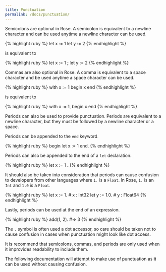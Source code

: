 ```yaml
---
title: Punctuation
permalink: /docs/punctuation/
---
```


Semicolons are optional in Rose. A semicolon is equivalent to a newline character and can be used anytime a newline character can be used.

{% highlight ruby %}
    let x := 1
    let y := 2
{% endhighlight %}

is equivalent to

{% highlight ruby %}
    let x := 1 ; let y := 2
{% endhighlight %}

Commas are also optional in Rose. A comma is equivalent to a space character and be used anytime a space character can be used.

{% highlight ruby %}
    with x := 1 begin
        x
    end
{% endhighlight %}

is equivalent to

{% highlight ruby %}
    with x := 1, begin
        x
    end
{% endhighlight %}

Periods can also be used to provide punctuation. Periods are equivalent to a newline character, but they must be followed by a newline character or a space.

Periods can be appended to the `end` keyword.

{% highlight ruby %}
    begin
        let x := 1
    end.
{% endhighlight %}

Periods can also be appended to the end of a `let` declaration.

{% highlight ruby %}
    let x := 1 .
{% endhighlight %}

It should also be taken into consideration that periods can cause confusion to developers from other languages where `1.` is a `Float`. In Rose, `1.` is an `Int` and `1.0` is a `Float`.

{% highlight ruby %}
    let x := 1.
    # x : Int32
    let y := 1.0.
    # y : Float64
{% endhighlight %}

Lastly, periods can be used at the end of an expression.

{% highlight ruby %}
    add(1, 2).  #=> 3
{% endhighlight %}

The `.` symbol is often used a dot accessor, so care should be taken not to cause confusion in cases when punctuation might look like dot access.

It is recommend that semicolons, commas, and periods are only used when it improvides readability to include them.

The following documentation will attempt to make use of punctuation as it can be used without causing confusion.

